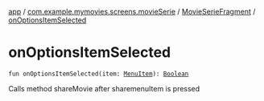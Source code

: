 [app](../../index.md) / [com.example.mymovies.screens.movieSerie](../index.md) / [MovieSerieFragment](index.md) / [onOptionsItemSelected](./on-options-item-selected.md)

# onOptionsItemSelected

`fun onOptionsItemSelected(item: `[`MenuItem`](https://developer.android.com/reference/android/view/MenuItem.html)`): `[`Boolean`](https://kotlinlang.org/api/latest/jvm/stdlib/kotlin/-boolean/index.html)

Calls method shareMovie after sharemenuItem is pressed


